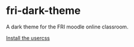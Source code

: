 # fri-dark-theme
A dark theme for the FRI moodle online classroom.

[Install the usercss](https://raw.githubusercontent.com/fri-dark-theme/master/fri-dark.user.css)
